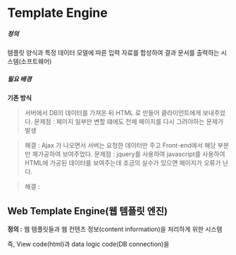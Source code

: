 # Template Engine

##### **정의** 

템플릿 양식과 특정 데이터 모델에 따른 입력 자료를 합성하여 결과 문서를 출력하는 시스템(소프트웨어)


##### **필요 배경**

**기존 방식**
> 서버에서 DB의 데이터를 가져온 뒤 HTML 로 만들어 클라이언트에게 보내주었다.
> 문제점 : 페이지 일부만 변할 떄에도 전체 페이지를 다시 그려야하는 문제가 발생

> 해결 : Ajax 가 나오면서 서버는 요청한 데이터만 주고 Front-end에서 해당 부분만 재가공하여 보여주었다.
> 문제점 : jquery를 사용하여 javascript를 사용하여 HTML에 가공된 데이터를 보여주는데 조금의 실수가 있으면 페이지가 오류가 난다.

> 해결 : 


## Web Template Engine(웹 템플릿 엔진)

**정의 :**  웹 템플릿들과 웹 컨텐츠 정보(content information)을 처리하게 위한 시스템

즉, View code(html)과 data logic code(DB connection)을 
